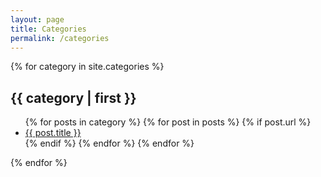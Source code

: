 ```yaml
---
layout: page
title: Categories
permalink: /categories
---
```


{% for category in site.categories %}
## {{ category | first }}
<ul>
    {% for posts in category %}
      {% for post in posts %}
        {% if post.url %}
            <li><a href="{{ post.url }}">{{ post.title }}</a></li>
        {% endif %}
      {% endfor %}
    {% endfor %}
</ul>
{% endfor %}
